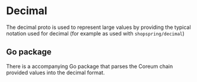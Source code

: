 # Decimal

The decimal proto is used to represent large values by providing the typical notation used for decimal (for example as used with `shopspring/decimal`)

## Go package

There is a accompanying Go package that parses the Coreum chain provided values into the decimal format.